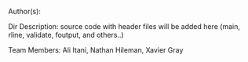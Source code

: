 <p>Author(s): </p>

<p>Dir Description: source code with header files will be added here (main, rline, validate, foutput, and others..)</p>

<p>Team Members: Ali Itani, Nathan Hileman, Xavier Gray</p>